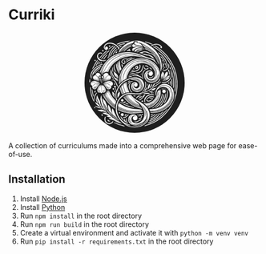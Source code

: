 # Curriki

<p align="center">
    <img src="/app/static/icons/curriki.png" width="200" style="border-radius: 50%;">
</p>

A collection of curriculums made into a comprehensive web page for ease-of-use.

## Installation

1. Install [Node.js](https://nodejs.org/en/download/)
2. Install [Python](https://www.python.org/downloads/)
3. Run `npm install` in the root directory
4. Run `npm run build` in the root directory
5. Create a virtual environment and activate it with `python -m venv venv`
6. Run `pip install -r requirements.txt` in the root directory
